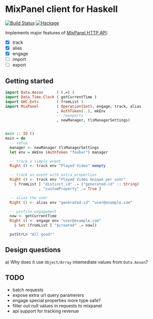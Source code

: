 # MixPanel client for Haskell


[![Build Status](https://github.com/domenkozar/mixpanel-client/actions/workflows/build.yml/badge.svg)](https://github.com/domenkozar/mixpanel-client/actions/workflows/build.yml)
[![Hackage](https://img.shields.io/hackage/v/mixpanel-client.svg)](https://hackage.haskell.org/package/mixpanel-client)


Implements major features of [MixPanel HTTP API](https://mixpanel.com/help/reference/http):

- [x] track
- [x] alias
- [x] engage
- [ ] import
- [ ] export

## Getting started

```haskell
import Data.Aeson      ( (.=) )
import Data.Time.Clock ( getCurrentTime )
import GHC.Exts        ( fromList )
import MixPanel        ( Operation(Set), engage, track, alias
                       , AuthToken(..), mkEnv
                       -- reexports
                       , newManager, tlsManagerSettings)


main :: IO ()
main = do
  -- setup
  manager <- newManager tlsManagerSettings
  let env = mkEnv (AuthToken "foobar") manager

  -- track a simple event
  Right () <- track env "Played Video" mempty

  -- track an event with extra properties
  Right () <- track env "Played Video Unique per user"
    $ fromList [ "distinct_id" .= ("generated-id" :: String)
               , "customProperty" .= True ]

  -- alias the user
  Right () <- alias env "generated-id" "user@example.com"

  -- profile engagement
  now <- getCurrentTime
  Right () <- engage env "user@example.com"
    $ Set (fromList [ "$created" .= now])

  putStrLn "All good!"
```

## Design questions

a) Why does it use `Object/Array` intemediate values from `Data.Aeson`?


## TODO

- batch requests
- expose extra url query paramerers
- engage special properties more type safe?
- filter out null values in requests to mixpanel
- api support for tracking revenue
